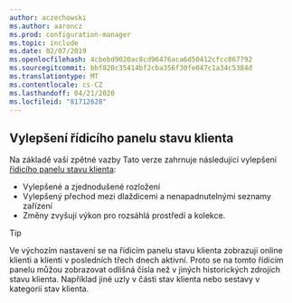 ```yaml
---
author: aczechowski
ms.author: aaroncz
ms.prod: configuration-manager
ms.topic: include
ms.date: 02/07/2019
ms.openlocfilehash: 4cbebd9020ac8cd96476aca6d50412cfcc867792
ms.sourcegitcommit: bbf820c35414bf2cba356f30fe047c1a34c5384d
ms.translationtype: MT
ms.contentlocale: cs-CZ
ms.lasthandoff: 04/21/2020
ms.locfileid: "81712628"
---
```

## <a name="improvements-to-the-client-health-dashboard"></a><a name="bkmk_health"></a>Vylepšení řídicího panelu stavu klienta
<!--3599209-->

Na základě vaší zpětné vazby Tato verze zahrnuje následující vylepšení [řídicího panelu stavu klienta](../../technical-preview-1901.md#bkmk_health):

- Vylepšené a zjednodušené rozložení
- Vylepšený přechod mezi dlaždicemi a nenapadnutelnými seznamy zařízení
- Změny zvyšují výkon pro rozsáhlá prostředí a kolekce. 

> [!Tip]  
> Ve výchozím nastavení se na řídicím panelu stavu klienta zobrazují online klienti a klienti v posledních třech dnech aktivní. Proto se na tomto řídicím panelu můžou zobrazovat odlišná čísla než v jiných historických zdrojích stavu klienta. Například jiné uzly v části stav klienta nebo sestavy v kategorii stav klienta. 


